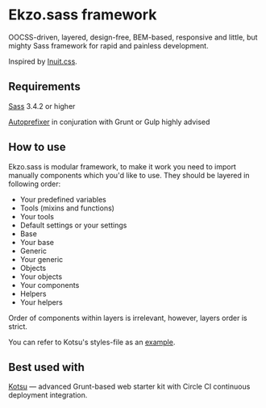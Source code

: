 Ekzo.sass framework
===================

OOCSS-driven, layered, design-free, BEM-based, responsive and little, but mighty Sass framework for rapid and painless development.

Inspired by [Inuit.css](https://github.com/csswizardry/inuit.css).

Requirements
------------

[Sass](http://sass-lang.com/install) 3.4.2 or higher

[Autoprefixer](https://github.com/postcss/autoprefixer) in conjuration with Grunt or Gulp highly advised

How to use
----------

Ekzo.sass is modular framework, to make it work you need to import manually components which you'd like to use. They should be layered in following order:

* Your predefined variables
* Tools (mixins and functions)
* Your tools
* Default settings or your settings
* Base
* Your base
* Generic
* Your generic
* Objects
* Your objects
* Your components
* Helpers
* Your helpers

Order of components within layers is irrelevant, however, layers order is strict.

You can refer to Kotsu's styles-file as an [example](https://github.com/LotusTM/Kotsu/tree/master/source/styles).

Best used with
--------------

[Kotsu](https://github.com/LotusTM/Kotsu) — advanced Grunt-based web starter kit with Circle CI continuous deployment integration.